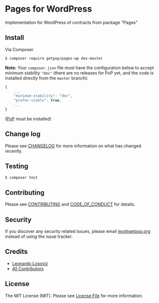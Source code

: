 # Pages for WordPress

<!--
[![Latest Version on Packagist][ico-version]][link-packagist]
[![Software License][ico-license]](LICENSE.md)
[![Build Status][ico-travis]][link-travis]
[![Coverage Status][ico-scrutinizer]][link-scrutinizer]
[![Quality Score][ico-code-quality]][link-code-quality]
[![Total Downloads][ico-downloads]][link-downloads]
-->

Implementation for WordPress of contracts from package "Pages"


## Install

Via Composer

``` bash
$ composer require getpop/pages-wp dev-master
```

**Note:** Your `composer.json` file must have the configuration below to accept minimum stability `"dev"` (there are no releases for PoP yet, and the code is installed directly from the `master` branch):

```javascript
{
    ...
    "minimum-stability": "dev",
    "prefer-stable": true,
    ...
}
```

([PoP](https://github.com/leoloso/PoP) must be installed)

<!--
## Usage

``` php
```
-->

## Change log

Please see [CHANGELOG](CHANGELOG.md) for more information on what has changed recently.

## Testing

``` bash
$ composer test
```

## Contributing

Please see [CONTRIBUTING](CONTRIBUTING.md) and [CODE_OF_CONDUCT](CODE_OF_CONDUCT.md) for details.

## Security

If you discover any security related issues, please email leo@getpop.org instead of using the issue tracker.

## Credits

- [Leonardo Losoviz][link-author]
- [All Contributors][link-contributors]

## License

The MIT License (MIT). Please see [License File](LICENSE.md) for more information.

[ico-version]: https://img.shields.io/packagist/v/getpop/pages-wp.svg?style=flat-square
[ico-license]: https://img.shields.io/badge/license-MIT-brightgreen.svg?style=flat-square
[ico-travis]: https://img.shields.io/travis/getpop/pages-wp/master.svg?style=flat-square
[ico-scrutinizer]: https://img.shields.io/scrutinizer/coverage/g/getpop/pages-wp.svg?style=flat-square
[ico-code-quality]: https://img.shields.io/scrutinizer/g/getpop/pages-wp.svg?style=flat-square
[ico-downloads]: https://img.shields.io/packagist/dt/getpop/pages-wp.svg?style=flat-square

[link-packagist]: https://packagist.org/packages/getpop/pages-wp
[link-travis]: https://travis-ci.org/getpop/pages-wp
[link-scrutinizer]: https://scrutinizer-ci.com/g/getpop/pages-wp/code-structure
[link-code-quality]: https://scrutinizer-ci.com/g/getpop/pages-wp
[link-downloads]: https://packagist.org/packages/getpop/pages-wp
[link-author]: https://github.com/leoloso
[link-contributors]: ../../contributors
